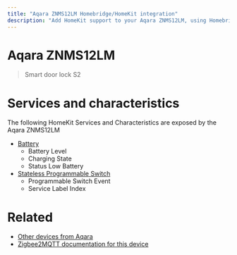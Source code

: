 ```yaml
---
title: "Aqara ZNMS12LM Homebridge/HomeKit integration"
description: "Add HomeKit support to your Aqara ZNMS12LM, using Homebridge, Zigbee2MQTT and homebridge-z2m."
---
```

<!---
This file has been GENERATED using src/docgen/docgen.ts
DO NOT EDIT THIS FILE MANUALLY!
-->
# Aqara ZNMS12LM
> Smart door lock S2


# Services and characteristics
The following HomeKit Services and Characteristics are exposed by
the Aqara ZNMS12LM

* [Battery](../../battery.md)
  * Battery Level
  * Charging State
  * Status Low Battery
* [Stateless Programmable Switch](../../action.md)
  * Programmable Switch Event
  * Service Label Index


# Related
* [Other devices from Aqara](../index.md#aqara)
* [Zigbee2MQTT documentation for this device](https://www.zigbee2mqtt.io/devices/ZNMS12LM.html)